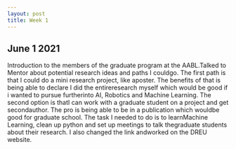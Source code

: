 ```yaml
---
layout: post
title: Week 1
---
```


## June 1 2021 ##

Introduction to the members of the graduate program at the AABL.Talked to Mentor about potential research ideas and paths I couldgo. The first path is that I could do a mini research project, like aposter. The benefits of that is being able to declare I did the entireresearch myself which would be good if i wanted to pursue furtherinto AI, Robotics and Machine Learning. The second option is thatI can work with a graduate student on a project and get secondauthor. The pro is being able to be in a publication which wouldbe good for graduate school. The task I needed to do is to learnMachine Learning, clean up python and set up meetings to talk thegraduate students about their research. I also changed the link andworked on the DREU website.

